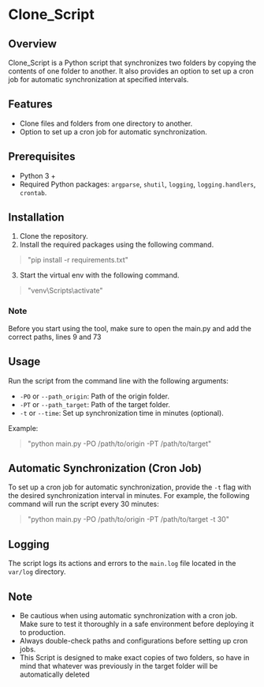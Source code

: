 # Clone_Script

## Overview
Clone_Script is a Python script that synchronizes two folders by copying the contents of one folder to another. It also provides an option to set up a cron job for automatic synchronization at specified intervals.

## Features
- Clone files and folders from one directory to another.
- Option to set up a cron job for automatic synchronization.

## Prerequisites
- Python 3 +
- Required Python packages: `argparse`, `shutil`, `logging`, `logging.handlers`, `crontab`.

## Installation
1. Clone the repository.
2. Install the required packages using the following command.
> "pip install -r requirements.txt"
3. Start the virtual env with the following command.
> "venv\Scripts\activate"

### Note
Before you start using the tool, make sure to open the main.py and add the correct paths, lines 9 and 73

## Usage
Run the script from the command line with the following arguments:
- `-PO` or `--path_origin`: Path of the origin folder.
- `-PT` or `--path_target`: Path of the target folder.
- `-t` or `--time`: Set up synchronization time in minutes (optional).

Example:
> "python main.py -PO /path/to/origin -PT /path/to/target"

## Automatic Synchronization (Cron Job)
To set up a cron job for automatic synchronization, provide the `-t` flag with the desired synchronization interval in minutes. For example, the following command will run the script every 30 minutes:

> "python main.py -PO /path/to/origin -PT /path/to/target -t 30"

## Logging
The script logs its actions and errors to the `main.log` file located in the `var/log` directory.

## Note
- Be cautious when using automatic synchronization with a cron job. Make sure to test it thoroughly in a safe environment before deploying it to production.
- Always double-check paths and configurations before setting up cron jobs.
- This Script is designed to make exact copies of two folders, so have in mind that whatever was previously in the target folder will be automatically deleted
